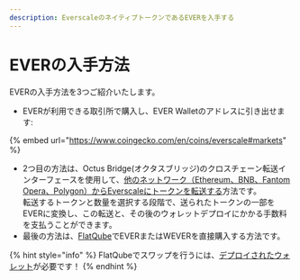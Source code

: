 ```yaml
---
description: EverscaleのネイティブトークンであるEVERを入手する
---
```


# EVERの入手方法

EVERの入手方法を3つご紹介いたします。

* EVERが利用できる取引所で購入し、EVER Walletのアドレスに引き出せます:

{% embed url="https://www.coingecko.com/en/coins/everscale#markets" %}

* 2つ目の方法は、Octus Bridge(オクタスブリッジ)のクロスチェーン転送インターフェースを使用して、[他のネットワーク（Ethereum、BNB、Fantom Opera、Polygon）からEverscaleにトークンを転送する](https://app.gitbook.com/s/YHWioUoTfRHYtNnL7rgu/use/bridge/cross-chain-transfer/how-to/transferring-from-another-network-to-everscale)方法です。\
  転送するトークンと数量を選択する段階で、送られたトークンの一部をEVERに変換し、この転送と、その後のウォレットデプロイにかかる手数料を支払うことができます。
* 最後の方法は、[FlatQube](https://flatqube.io/swap/0:a519f99bb5d6d51ef958ed24d337ad75a1c770885dcd42d51d6663f9fcdacfb2/0:a49cd4e158a9a15555e624759e2e4e766d22600b7800d891e46f9291f044a93d)でEVERまたはWEVERを直接購入する方法です。​

{% hint style="info" %}
FlatQubeでスワップを行うには、[デプロイされたウォレット](https://app.gitbook.com/s/vwtaQbYcgICT7ubKSITZ/getting-started/install-and-singing-in/deploy)が必要です！
{% endhint %}
